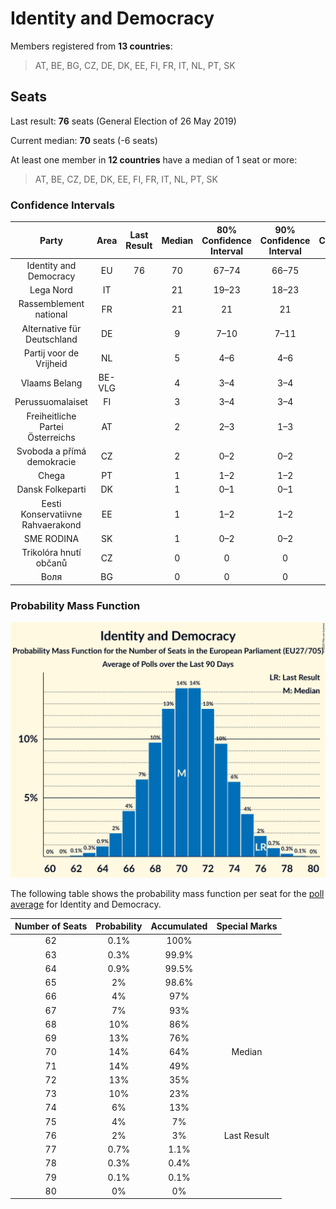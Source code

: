 # Identity and Democracy

Members registered from **13 countries**:

> AT, BE, BG, CZ, DE, DK, EE, FI, FR, IT, NL, PT, SK

## Seats

Last result: **76** seats (General Election of 26 May 2019)

Current median: **70** seats (-6 seats)

At least one member in **12 countries** have a median of 1 seat or more:

> AT, BE, CZ, DE, DK, EE, FI, FR, IT, NL, PT, SK

### Confidence Intervals

| Party | Area | Last Result | Median | 80% Confidence Interval | 90% Confidence Interval | 95% Confidence Interval | 99% Confidence Interval |
|:-----:|:----:|:-----------:|:------:|:-----------------------:|:-----------------------:|:-----------------------:|:-----------------------:|
| Identity and Democracy | EU | 76 | 70 | 67–74 | 66–75 | 65–76 | 64–77 |
| Lega Nord | IT | | 21 | 19–23 | 18–23 | 18–24 | 17–25 |
| Rassemblement national | FR | | 21 | 21 | 21 | 21–22 | 20–23 |
| Alternative für Deutschland | DE | | 9 | 7–10 | 7–11 | 7–11 | 7–11 |
| Partij voor de Vrijheid | NL | | 5 | 4–6 | 4–6 | 4–7 | 3–7 |
| Vlaams Belang | BE-VLG | | 4 | 3–4 | 3–4 | 3–4 | 3–4 |
| Perussuomalaiset | FI | | 3 | 3–4 | 3–4 | 3–4 | 3–4 |
| Freiheitliche Partei Österreichs | AT | | 2 | 2–3 | 1–3 | 1–3 | 1–4 |
| Svoboda a přímá demokracie | CZ | | 2 | 0–2 | 0–2 | 0–2 | 0–3 |
| Chega | PT | | 1 | 1–2 | 1–2 | 1–2 | 0–2 |
| Dansk Folkeparti | DK | | 1 | 0–1 | 0–1 | 0–1 | 0–1 |
| Eesti Konservatiivne Rahvaerakond | EE | | 1 | 1–2 | 1–2 | 1–2 | 1–2 |
| SME RODINA | SK | | 1 | 0–2 | 0–2 | 0–2 | 0–2 |
| Trikolóra hnutí občanů | CZ | | 0 | 0 | 0 | 0 | 0 |
| Воля | BG | | 0 | 0 | 0 | 0 | 0 |

### Probability Mass Function

![Graph with seats probability mass function not yet produced](average-2020-12-31-seats-pmf-identityanddemocracy.png "Seats Probability Mass Function")

The following table shows the probability mass function per seat for the [poll average](average-2020-12-31.html) for Identity and Democracy.

| Number of Seats | Probability | Accumulated | Special Marks |
|:---------------:|:-----------:|:-----------:|:-------------:|
| 62 | 0.1% | 100% |  |
| 63 | 0.3% | 99.9% |  |
| 64 | 0.9% | 99.5% |  |
| 65 | 2% | 98.6% |  |
| 66 | 4% | 97% |  |
| 67 | 7% | 93% |  |
| 68 | 10% | 86% |  |
| 69 | 13% | 76% |  |
| 70 | 14% | 64% | Median |
| 71 | 14% | 49% |  |
| 72 | 13% | 35% |  |
| 73 | 10% | 23% |  |
| 74 | 6% | 13% |  |
| 75 | 4% | 7% |  |
| 76 | 2% | 3% | Last Result |
| 77 | 0.7% | 1.1% |  |
| 78 | 0.3% | 0.4% |  |
| 79 | 0.1% | 0.1% |  |
| 80 | 0% | 0% |  |


